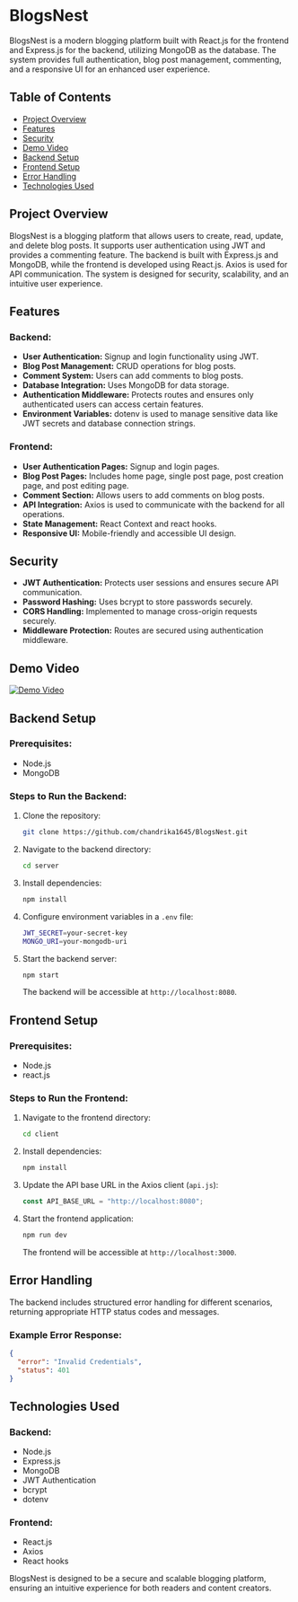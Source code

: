 # BlogsNest

BlogsNest is a modern blogging platform built with React.js for the frontend and Express.js for the backend, utilizing MongoDB as the database. The system provides full authentication, blog post management, commenting, and a responsive UI for an enhanced user experience.

## Table of Contents

- [Project Overview](#project-overview)
- [Features](#features)
- [Security](#security)
- [Demo Video](#demo-video)
- [Backend Setup](#backend-setup)
- [Frontend Setup](#frontend-setup)
- [Error Handling](#error-handling)
- [Technologies Used](#technologies-used)

## Project Overview

BlogsNest is a blogging platform that allows users to create, read, update, and delete blog posts. It supports user authentication using JWT and provides a commenting feature. The backend is built with Express.js and MongoDB, while the frontend is developed using React.js. Axios is used for API communication. The system is designed for security, scalability, and an intuitive user experience.

## Features

### Backend:

- **User Authentication:** Signup and login functionality using JWT.
- **Blog Post Management:** CRUD operations for blog posts.
- **Comment System:** Users can add comments to blog posts.
- **Database Integration:** Uses MongoDB for data storage.
- **Authentication Middleware:** Protects routes and ensures only authenticated users can access certain features.
- **Environment Variables:** dotenv is used to manage sensitive data like JWT secrets and database connection strings.

### Frontend:

- **User Authentication Pages:** Signup and login pages.
- **Blog Post Pages:** Includes home page, single post page, post creation page, and post editing page.
- **Comment Section:** Allows users to add comments on blog posts.
- **API Integration:** Axios is used to communicate with the backend for all operations.
- **State Management:** React Context and react hooks.
- **Responsive UI:** Mobile-friendly and accessible UI design.

## Security

- **JWT Authentication:** Protects user sessions and ensures secure API communication.
- **Password Hashing:** Uses bcrypt to store passwords securely.
- **CORS Handling:** Implemented to manage cross-origin requests securely.
- **Middleware Protection:** Routes are secured using authentication middleware.

## Demo Video

[![Demo Video](https://drive.google.com/file/d/1Olc7exeng-v0PffFOZM5fSq3h0gTAxjA/view?usp=sharing)](https://drive.google.com/file/d/1Wn0wvVGPQLmot5mZghTZQa-cOCbRPeh-/view?usp=drive_link)


## Backend Setup

### Prerequisites:

- Node.js
- MongoDB

### Steps to Run the Backend:

1. Clone the repository:
   ```sh
   git clone https://github.com/chandrika1645/BlogsNest.git
   ```
2. Navigate to the backend directory:
   ```sh
   cd server
   ```
3. Install dependencies:
   ```sh
   npm install
   ```
4. Configure environment variables in a `.env` file:
   ```sh
   JWT_SECRET=your-secret-key
   MONGO_URI=your-mongodb-uri
   ```
5. Start the backend server:
   ```sh
   npm start
   ```
   The backend will be accessible at `http://localhost:8080`.

## Frontend Setup

### Prerequisites:

- Node.js
- react.js 

### Steps to Run the Frontend:

1. Navigate to the frontend directory:
   ```sh
   cd client
   ```
2. Install dependencies:
   ```sh
   npm install
   ```
3. Update the API base URL in the Axios client (`api.js`):
   ```js
   const API_BASE_URL = "http://localhost:8080";
   ```
4. Start the frontend application:
   ```sh
   npm run dev
   ```
   The frontend will be accessible at `http://localhost:3000`.

## Error Handling

The backend includes structured error handling for different scenarios, returning appropriate HTTP status codes and messages.

### Example Error Response:

```json
{
  "error": "Invalid Credentials",
  "status": 401
}
```

## Technologies Used

### Backend:

- Node.js
- Express.js
- MongoDB
- JWT Authentication
- bcrypt
- dotenv

### Frontend:

- React.js
- Axios
- React hooks

BlogsNest is designed to be a secure and scalable blogging platform, ensuring an intuitive experience for both readers and content creators.


